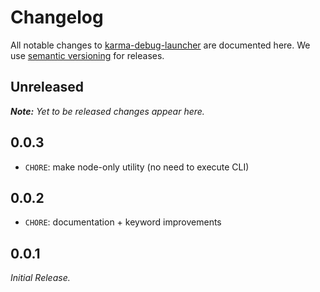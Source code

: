 # Changelog

All notable changes to [karma-debug-launcher](https://github.com/nikku/karma-debug-launcher) are documented here. We use [semantic versioning](http://semver.org/) for releases.

## Unreleased

___Note:__ Yet to be released changes appear here._

## 0.0.3

* `CHORE`: make node-only utility (no need to execute CLI)

## 0.0.2

* `CHORE`: documentation + keyword improvements

## 0.0.1

_Initial Release._